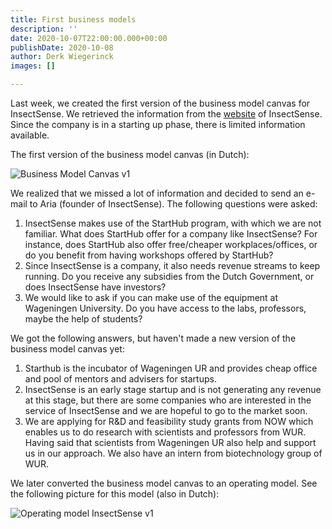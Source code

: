 ```yaml
---
title: First business models
description: ''
date: 2020-10-07T22:00:00.000+00:00
publishDate: 2020-10-08
author: Derk Wiegerinck
images: []

---
```

Last week, we created the first version of the business model canvas for InsectSense. We retrieved the information from the [website](https://insectsense.com) of InsectSense. Since the company is in a starting up phase, there is limited information available.

The first version of the business model canvas (in Dutch):

![Business Model Canvas v1](/bmc_v1.png)

We realized that we missed a lot of information and decided to send an e-mail to Aria (founder of InsectSense). The following questions were asked:

1. InsectSense makes use of the StartHub program, with which we are not familiar. What does StartHub offer for a company like InsectSense? For instance, does StartHub also offer free/cheaper workplaces/offices, or do you benefit from having workshops offered by StartHub?
2. Since InsectSense is a company, it also needs revenue streams to keep running. Do you receive any subsidies from the Dutch Government, or does InsectSense have investors?
3. We would like to ask if you can make use of the equipment at Wageningen University. Do you have access to the labs, professors, maybe the help of students?

We got the following answers, but haven't made a new version of the business model canvas yet:

1. Starthub is the incubator of Wageningen UR and provides cheap office and pool of mentors and advisers for startups.
2. InsectSense is an early stage startup and is not generating any revenue at this stage, but there are some companies who are interested in the service of InsectSense and we are hopeful to go to the market soon.
3. We are applying for R&D and feasibility study grants from NOW which enables us to do research with scientists and professors from WUR. Having said that scientists from Wageningen UR also help and support us in our approach. We also have an intern from biotechnology group of WUR.

We later converted the business model canvas to an operating model. See the following picture for this model (also in Dutch):

![Operating model InsectSense v1](/operating_model.jpg)